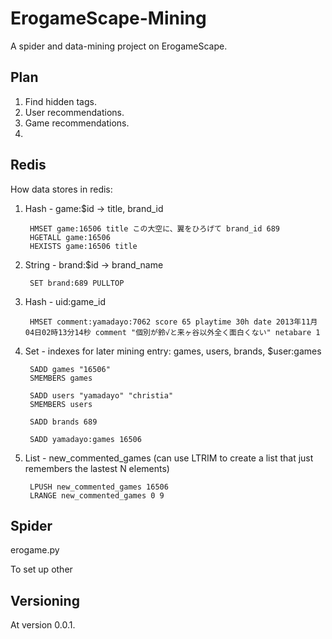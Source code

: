 ErogameScape-Mining
===================

A spider and data-mining project on ErogameScape.

Plan
----
1. Find hidden tags.
2. User recommendations.
3. Game recommendations.
4. 

Redis
-----
How data stores in redis:

1. Hash - game:$id -> title, brand_id

		HMSET game:16506 title この大空に、翼をひろげて brand_id 689
		HGETALL game:16506
		HEXISTS game:16506 title

3. String - brand:$id -> brand_name

		SET brand:689 PULLTOP
		
4. Hash - uid:game_id

		HMSET comment:yamadayo:7062 score 65 playtime 30h date 2013年11月04日02時13分14秒 comment "個別が鈴√と来ヶ谷以外全く面白くない" netabare 1

5. Set - indexes for later mining entry: games, users, brands, $user:games

		SADD games "16506"
		SMEMBERS games
		
		SADD users "yamadayo" "christia"
		SMEMBERS users
		
		SADD brands 689
		
		SADD yamadayo:games 16506

6. List - new_commented_games (can use LTRIM to create a list that just remembers the lastest N elements)

		LPUSH new_commented_games 16506
		LRANGE new_commented_games 0 9

Spider
------
erogame.py

To set up other 

Versioning
----------
At version 0.0.1.